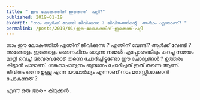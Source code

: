 ```yaml
---
title: " ഈ ലോകത്തിന് ഇതെന്ത്  പറ്റി?"
published: 2019-01-19
excerpt: "നാം ആർക്ക് വേണ്ടി ജീവിക്കുന്നു ? ജീവിതത്തിൻ്റെ  അർഥം എന്താണ്? "
permalink: /posts/2019/01/ഈ-ലോകത്തിന്-ഇതെന്ത്-പറ്റി
---
```


നാം ഈ ലോകത്തിൽ എന്തിന് ജീവിക്കുന്നു ? എന്തിന് വേണ്ടി? ആർക്ക് വേണ്ടി ? അങ്ങോളം ഇങ്ങോളം  ദൈനംദിനം ഓടുന്ന നമ്മൾ എപ്പോഴെങ്കിലും കുറച്ചു സമയം മാറ്റി വെച്ച്  അവരവരോട് തന്നെ ചോദിച്ചിട്ടുണ്ടോ  ഈ ചോദ്യങ്ങൾ ? ഉത്തരം കിട്ടാൻ പാടാണ്. ശങ്കരാചാര്യനും ബുദ്ധനും ചോദിച്ചത് ഇത് തന്നെ ആണ്. ജീവിതം ഒന്നേ ഉള്ളു എന്ന യാഥാർഥ്യം  എന്നാണ് നാം മനസ്സിലാക്കാൻ പോകുന്നത് ?

എന്ന് ഒരു അര - കിറുക്കൻ .
